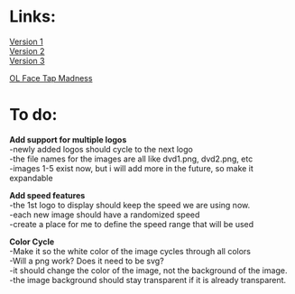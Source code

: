 # Links:  
[Version 1](https://ev-bro.github.io/gpt-html/DVD2/dvd.html)  
[Version 2](https://ev-bro.github.io/gpt-html/DVD2/dvd2.html)  
[Version 3](https://ev-bro.github.io/gpt-html/DVD2/dvd3.html)  

[OL Face Tap Madness](https://ev-bro.github.io/gpt-html/DVD2/OL-tap-tap.html)

# To do:
**Add support for multiple logos**  
-newly added logos should cycle to the next logo  
-the file names for the images are all like dvd1.png, dvd2.png, etc  
-images 1-5 exist now, but i will add more in the future, so make it expandable  

**Add speed features**  
-the 1st logo to display should keep the speed we are using now.  
-each new image should have a randomized speed  
-create a place for me to define the speed range that will be used  

**Color Cycle**  
-Make it so the white color of the image cycles through all colors  
-Will a png work? Does it need to be svg?  
-it should change the color of the image, not the background of the image.  
-the image background should stay transparent if it is already transparent.  
